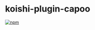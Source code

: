# koishi-plugin-capoo

[![npm](https://img.shields.io/npm/v/koishi-plugin-capoo?style=flat-square)](https://www.npmjs.com/package/koishi-plugin-capoo)


